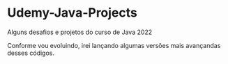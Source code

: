 # Udemy-Java-Projects
Alguns desafios e projetos do curso de Java 2022

Conforme vou evoluindo, irei lançando algumas versões mais avançandas desses códigos.
